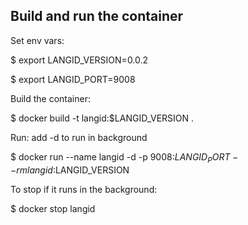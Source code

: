 ## Build and run the container

Set env vars:

$ export LANGID_VERSION=0.0.2

$ export LANGID_PORT=9008

Build the container:

$ docker build -t langid:$LANGID_VERSION .

Run: add -d to run in background

$ docker run --name langid -d -p 9008:$LANGID_PORT --rm langid:$LANGID_VERSION

To stop if it runs in the background:

$ docker stop langid